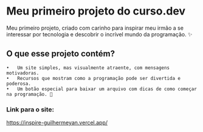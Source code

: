 # Meu primeiro projeto do curso.dev

 Meu primeiro projeto, criado com carinho para inspirar meu irmão a se interessar por tecnologia e descobrir o incrível mundo da programação. ✨

 ## O que esse projeto contém?
 
	•	Um site simples, mas visualmente atraente, com mensagens motivadoras.
	•	Recursos que mostram como a programação pode ser divertida e poderosa.
	•	Um botão especial para baixar um arquivo com dicas de como começar na programação. 🚀

  ### Link para o site:
  https://inspire-guilhermeyan.vercel.app/
